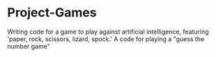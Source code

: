 # Project-Games
Writing code for a game to play against artificial intelligence, featuring 'paper, rock, scissors, lizard, spock.'
A code for playing a "guess the number game"
